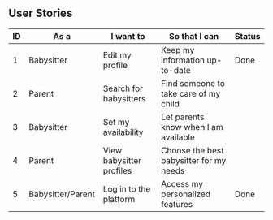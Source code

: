 ## User Stories

| **ID** | **As a**            | **I want to**                     | **So that I can**                   | **Status** |
|--------|----------------------|------------------------------------|-------------------------------------|---------|
| 1      | Babysitter          | Edit my profile                   | Keep my information up-to-date      | Done    |
| 2      | Parent              | Search for babysitters            | Find someone to take care of my child |         |
| 3      | Babysitter          | Set my availability               | Let parents know when I am available |         |
| 4      | Parent              | View babysitter profiles          | Choose the best babysitter for my needs|         |
| 5      | Babysitter/Parent   | Log in to the platform            | Access my personalized features     | Done    |

